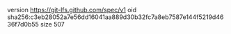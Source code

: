 version https://git-lfs.github.com/spec/v1
oid sha256:c3eb28052a7e56dd16041aa889d30b32fc7a8eb7587e144f5219d4636f7d0b55
size 507
